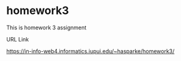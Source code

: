 # homework3
This is homework 3 assignment 


URL Link 

https://in-info-web4.informatics.iupui.edu/~hasparke/homework3/
